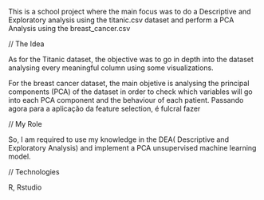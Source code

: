 This is a school project where the main focus was to do a Descriptive and Exploratory analysis using the titanic.csv dataset and perform a PCA Analysis using the breast_cancer.csv 

// The Idea

 As for the Titanic dataset, the objective was to go in depth into the dataset analysing every meaningful column using some visualizations.
 
 For the breast cancer dataset, the main objetive is analysing the principal components (PCA) of the dataset in order to check which variables will go into each PCA component and the behaviour of each patient.  Passando agora para a aplicação da feature selection, é fulcral fazer 


// My Role

So, I am required to use my knowledge in the DEA( Descriptive and Exploratory Analysis) and implement a PCA unsupervised machine learning model.

// Technologies

R, Rstudio
